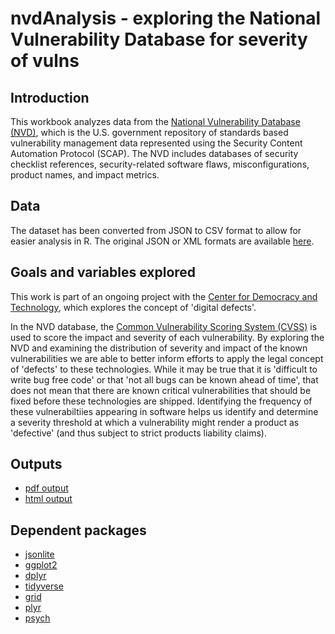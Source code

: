 # nvdAnalysis - exploring the National Vulnerability Database for severity of vulns
## Introduction
This workbook analyzes data from the [National Vulnerability Database (NVD)](https://nvd.nist.gov), which is the U.S. government repository of standards based vulnerability management data represented using the Security Content Automation Protocol (SCAP). The NVD includes databases of security checklist references, security-related software flaws, misconfigurations, product names, and impact metrics.

## Data
The dataset has been converted from JSON to CSV format to allow for easier analysis in R. The original JSON or XML formats are available [here](https://nvd.nist.gov/vuln/data-feeds).

## Goals and variables explored
This work is part of an ongoing project with the [Center for Democracy and Technology](www.cdt.org), which explores the concept of 'digital defects'. 

In the NVD database, the [Common Vulnerability Scoring System (CVSS)](https://www.first.org/cvss/user-guide) is used to score the impact and severity of each vulnerability. By exploring the NVD and examining the distribution of severity and impact of the known vulnerabilities we are able to better inform efforts to apply the legal concept of 'defects' to these technologies. While it may be true that it is 'difficult to write bug free code' or that 'not all bugs can be known ahead of time', that does not mean that there are known critical vulnerabilities that should be fixed before these technologies are shipped. Identifying the frequency of these vulnerabiltiies appearing in software helps us identify and determine a severity threshold at which a vulnerability might render a product as 'defective' (and thus subject to strict products liability claims). 

## Outputs
- [pdf output](https://github.com/bnjmndn/nvdAnalysis/blob/master/Analysing%20the%20NVD%20database%20to%20understand%20the%20distribution%20of%20severity%20of%20vulnerabilities.pdf)
- [html output](https://github.com/bnjmndn/nvdAnalysis/blob/master/Analysing%20the%20NVD%20database%20to%20understand%20the%20distribution%20of%20severity%20of%20vulnerabilities.html)

## Dependent packages
- [jsonlite](https://cran.r-project.org/web/packages/jsonlite/)
- [ggplot2](https://cran.r-project.org/web/packages/ggplot2/)
- [dplyr](https://cran.r-project.org/web/packages/dplyr/)
- [tidyverse](https://cran.r-project.org/web/packages/tidyverse/)
- [grid](https://cran.r-project.org/src/contrib/Archive/grid/)
- [plyr](https://cran.r-project.org/web/packages/plyr/)
- [psych](https://cran.r-project.org/web/packages/psych/)
